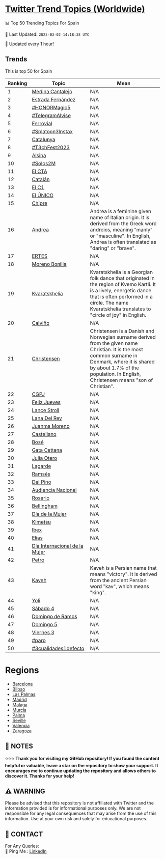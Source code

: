 [Twitter Trend Topics (Worldwide)](https://github.com/ErcinDedeoglu/Twitter-Trend-Topics)
==========


📊 Top 50 Trending Topics For Spain

📆 Last Updated: `2023-03-02 14:18:38 UTC`

🔧 Updated every 1 hour!


## Trends

This is top 50 for Spain

| Ranking | Topic | Mean |
| ------- | ------------ | ------------ |
| 1 | [Medina Cantalejo](http://twitter.com/search?q=Medina+Cantalejo) | N/A |
| 2 | [Estrada Fernández](http://twitter.com/search?q=Estrada+Fern%c3%a1ndez) | N/A |
| 3 | [#HONORMagic5](http://twitter.com/search?q=%23HONORMagic5) | N/A |
| 4 | [#TelegramAlvise](http://twitter.com/search?q=%23TelegramAlvise) | N/A |
| 5 | [Ferrovial](http://twitter.com/search?q=Ferrovial) | N/A |
| 6 | [#Splatoon3Instax](http://twitter.com/search?q=%23Splatoon3Instax) | N/A |
| 7 | [Catalunya](http://twitter.com/search?q=Catalunya) | N/A |
| 8 | [#T3chFest2023](http://twitter.com/search?q=%23T3chFest2023) | N/A |
| 9 | [Alsina](http://twitter.com/search?q=Alsina) | N/A |
| 10 | [#Solos2M](http://twitter.com/search?q=%23Solos2M) | N/A |
| 11 | [El CTA](http://twitter.com/search?q=El+CTA) | N/A |
| 12 | [Catalán](http://twitter.com/search?q=Catal%c3%a1n) | N/A |
| 13 | [El C1](http://twitter.com/search?q=El+C1) | N/A |
| 14 | [El ÚNICO](http://twitter.com/search?q=El+%c3%9aNICO) | N/A |
| 15 | [Chipre](http://twitter.com/search?q=Chipre) | N/A |
| 16 | [Andrea](http://twitter.com/search?q=Andrea) | Andrea is a feminine given name of Italian origin. It is derived from the Greek word andreios, meaning "manly" or "masculine". In English, Andrea is often translated as "daring" or "brave". |
| 17 | [ERTES](http://twitter.com/search?q=ERTES) | N/A |
| 18 | [Moreno Bonilla](http://twitter.com/search?q=Moreno+Bonilla) | N/A |
| 19 | [Kvaratskhelia](http://twitter.com/search?q=Kvaratskhelia) | Kvaratskhelia is a Georgian folk dance that originated in the region of Kvemo Kartli. It is a lively, energetic dance that is often performed in a circle. The name Kvaratskhelia translates to "circle of joy" in English. |
| 20 | [Calviño](http://twitter.com/search?q=Calvi%c3%b1o) | N/A |
| 21 | [Christensen](http://twitter.com/search?q=Christensen) | Christensen is a Danish and Norwegian surname derived from the given name Christian. It is the most common surname in Denmark, where it is shared by about 1.7% of the population. In English, Christensen means "son of Christian". |
| 22 | [CGPJ](http://twitter.com/search?q=CGPJ) | N/A |
| 23 | [Feliz Jueves](http://twitter.com/search?q=Feliz+Jueves) | N/A |
| 24 | [Lance Stroll](http://twitter.com/search?q=Lance+Stroll) | N/A |
| 25 | [Lana Del Rey](http://twitter.com/search?q=Lana+Del+Rey) | N/A |
| 26 | [Juanma Moreno](http://twitter.com/search?q=Juanma+Moreno) | N/A |
| 27 | [Castellano](http://twitter.com/search?q=Castellano) | N/A |
| 28 | [Bosé](http://twitter.com/search?q=Bos%c3%a9) | N/A |
| 29 | [Gata Cattana](http://twitter.com/search?q=Gata+Cattana) | N/A |
| 30 | [Julia Otero](http://twitter.com/search?q=Julia+Otero) | N/A |
| 31 | [Lagarde](http://twitter.com/search?q=Lagarde) | N/A |
| 32 | [Ramsés](http://twitter.com/search?q=Rams%c3%a9s) | N/A |
| 33 | [Del Pino](http://twitter.com/search?q=Del+Pino) | N/A |
| 34 | [Audiencia Nacional](http://twitter.com/search?q=Audiencia+Nacional) | N/A |
| 35 | [Rosario](http://twitter.com/search?q=Rosario) | N/A |
| 36 | [Bellingham](http://twitter.com/search?q=Bellingham) | N/A |
| 37 | [Día de la Mujer](http://twitter.com/search?q=D%c3%ada+de+la+Mujer) | N/A |
| 38 | [Kimetsu](http://twitter.com/search?q=Kimetsu) | N/A |
| 39 | [Ibex](http://twitter.com/search?q=Ibex) | N/A |
| 40 | [Elías](http://twitter.com/search?q=El%c3%adas) | N/A |
| 41 | [Día Internacional de la Mujer](http://twitter.com/search?q=D%c3%ada+Internacional+de+la+Mujer) | N/A |
| 42 | [Petro](http://twitter.com/search?q=Petro) | N/A |
| 43 | [Kaveh](http://twitter.com/search?q=Kaveh) | Kaveh is a Persian name that means "victory". It is derived from the ancient Persian word "kav", which means "king". |
| 44 | [Yoli](http://twitter.com/search?q=Yoli) | N/A |
| 45 | [Sábado 4](http://twitter.com/search?q=S%c3%a1bado+4) | N/A |
| 46 | [Domingo de Ramos](http://twitter.com/search?q=Domingo+de+Ramos) | N/A |
| 47 | [Domingo 5](http://twitter.com/search?q=Domingo+5) | N/A |
| 48 | [Viernes 3](http://twitter.com/search?q=Viernes+3) | N/A |
| 49 | [#paro](http://twitter.com/search?q=%23paro) | N/A |
| 50 | [#3cualidades1defecto](http://twitter.com/search?q=%233cualidades1defecto) | N/A |



# Regions

* [Barcelona](</Spain/Barcelona.md>)
* [Bilbao](</Spain/Bilbao.md>)
* [Las Palmas](</Spain/Las Palmas.md>)
* [Madrid](</Spain/Madrid.md>)
* [Malaga](</Spain/Malaga.md>)
* [Murcia](</Spain/Murcia.md>)
* [Palma](</Spain/Palma.md>)
* [Seville](</Spain/Seville.md>)
* [Valencia](</Spain/Valencia.md>)
* [Zaragoza](</Spain/Zaragoza.md>)



## 📝 NOTES

⭐⭐⭐ **Thank you for visiting my GitHub repository! If you found the content helpful or valuable, leave a star on the repository to show your support. It encourages me to continue updating the repository and allows others to discover it. Thanks for your help!**


## ⚠️ WARNING

Please be advised that this repository is not affiliated with Twitter and the information provided is for informational purposes only. We are not responsible for any legal consequences that may arise from the use of this information. Use at your own risk and solely for educational purposes.


## 📨 CONTACT

 For Any Queries:  
            🏓 Ping Me : [LinkedIn](https://www.linkedin.com/in/ercindedeoglu/)
